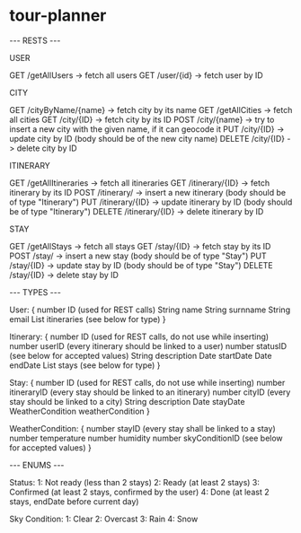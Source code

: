 # tour-planner

--- RESTS ---

USER

GET /getAllUsers -> fetch all users
GET /user/{id} -> fetch user by ID

CITY

GET /cityByName/{name} -> fetch city by its name
GET /getAllCities -> fetch all cities
GET /city/{ID} -> fetch city by its ID
POST /city/{name} -> try to insert a new city with the given name, if it can geocode it
PUT /city/{ID} -> update city by ID  (body should be of the new city name)
DELETE /city/{ID} -> delete city by ID

ITINERARY

GET /getAllItineraries -> fetch all itineraries
GET /itinerary/{ID} -> fetch itinerary by its ID
POST /itinerary/ -> insert a new itinerary (body should be of type "Itinerary")
PUT /itinerary/{ID} -> update itinerary by ID (body should be of type "Itinerary")
DELETE /itinerary/{ID} -> delete itinerary by ID

STAY

GET /getAllStays -> fetch all stays
GET /stay/{ID} -> fetch stay by its ID
POST /stay/ -> insert a new stay (body should be of type "Stay")
PUT /stay/{ID} -> update stay by ID (body should be of type "Stay")
DELETE /stay/{ID} -> delete stay by ID

--- TYPES ---

User:
{
  number ID (used for REST calls)
  String name
  String surnname
  String email
  List<Itinerary> itineraries (see below for type)
}

Itinerary:
{
  number ID (used for REST calls, do not use while inserting)
  number userID (every itinerary should be linked to a user)
  number statusID (see below for accepted values)
  String description
  Date startDate
  Date endDate
  List<Stay> stays (see below for type)
}

Stay:
{
  number ID (used for REST calls, do not use while inserting)
  number itineraryID (every stay should be linked to an itinerary)
  number cityID (every stay should be linked to a city)
  String description
  Date stayDate
  WeatherCondition weatherCondition
}

WeatherCondition:
{
  number stayID (every stay shall be linked to a stay)
  number temperature
  number humidity
  number skyConditionID (see below for accepted values)
}

--- ENUMS ---

Status:
1: Not ready (less than 2 stays)
2: Ready (at least 2 stays)
3: Confirmed (at least 2 stays, confirmed by the user)
4: Done (at least 2 stays, endDate before current day)

Sky Condition:
1: Clear
2: Overcast
3: Rain
4: Snow